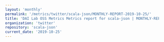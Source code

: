 ```yaml
---
layout: 'monthly'
permalink: '/metrics/twitter/scala-json/MONTHLY-REPORT-2019-10-25/'
title: 'DAI Lab OSS Metrics Metrics report for scala-json | MONTHLY-REPORT-2019-10-25'
organization: 'twitter'
repository: 'scala-json'
current_date: '2019-10-25'
---
```

